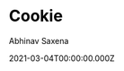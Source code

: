 ---
title: Cookie
github: https://github.com/abhinavs/cookie
demo: https://cookie-demo.netlify.app/
author: Abhinav Saxena
ssg:
  - Jekyll
cms:
  - Markdown
category:
  - Ecommerce
  - Business
  - Blog
css:
  - Tailwind
date: 2021-03-04T00:00:00.000Z
github_branch: master
description: >-
  Cookie is a fast and one-click deployable landing website that comes with a
  blog, additional pages and Soopr integration - makes creating and launching
  websites a cakewalk.
draft: true
publish_date: '2021-01-12T20:33:49Z'
update_date: '2022-06-02T04:03:57Z'
github_star: 60
github_fork: 65
---
